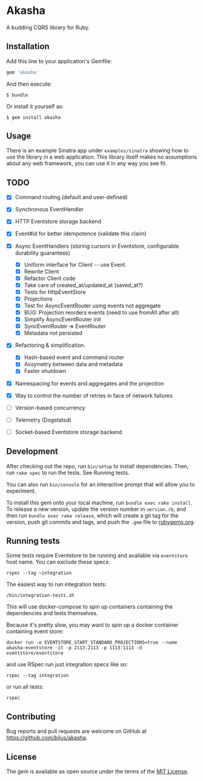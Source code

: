 # Akasha

A budding CQRS library for Ruby.

## Installation

Add this line to your application's Gemfile:

```ruby
gem 'akasha'
```

And then execute:

    $ bundle

Or install it yourself as:

    $ gem install akasha

## Usage

There is an example Sinatra app under `examples/sinatra` showing how to use the library in a web application.
This library itself makes no assumptions about any web framework, you can use it in any way you see fit.

## TODO

- [x] Command routing (default and user-defined)
- [x] Synchronous EventHandler
- [x] HTTP Eventstore storage backend
- [x] Event#id for better idempotence (validate this claim)
- [x] Async EventHandlers (storing cursors in Eventstore, configurable durability guarantees)
  - [x] Uniform interface for Client -- use Event.
  - [x] Rewrite Client
  - [x] Refactor Client code
  - [x] Take care of created_at/updated_at (saved_at?)
  - [x] Tests for HttpEventStore
  - [x] Projections
  - [x] Test for AsyncEventRouter using events not aggregate
  - [x] BUG: Projection reorders events (need to use fromAll after all)
  - [x] Simplify AsyncEventRouter init
  - [x] SyncEventRouter => EventRouter
  - [x] Metadata not persisted
- [x] Refactoring & simplification.
  - [x] Hash-based event and command router
  - [x] Assymetry between data and metadata
  - [x] Faster shutdown
- [x] Namespacing for events and aggregates and the projection
- [x] Way to control the number of retries in face of network failures
- [ ] Version-based concurrency
- [ ] Telemetry (Dogstatsd)
- [ ] Socket-based Eventstore storage backend


## Development

After checking out the repo, run `bin/setup` to install dependencies. Then, run `rake spec` to run the tests. See Running tests.

You can also run `bin/console` for an interactive prompt that will allow you to experiment.

To install this gem onto your local machine, run `bundle exec rake install`. To release a new version, update the version number in `version.rb`, and then run `bundle exec rake release`, which will create a git tag for the version, push git commits and tags, and push the `.gem` file to [rubygems.org](https://rubygems.org).


## Running tests

Some tests require Eventstore to be running and available via `eventstore` host name. You can exclude these specs:

```
rspec --tag ~integration
```

The easiest way to run integration tests:

```
/bin/integration-tests.sh
```

This will use docker-compose to spin up containers containing the dependencies and tests themselves.

Because it's pretty slow, you may want to spin up a docker container containing event store:

```
docker run -e EVENTSTORE_START_STANDARD_PROJECTIONS=true --name akasha-eventstore -it -p 2113:2113 -p 1113:1113 -d eventstore/eventstore
```

and use RSpec run just integration specs like so:

```
rspec --tag integration
```

or run all tests:

```
rspec
```

## Contributing

Bug reports and pull requests are welcome on GitHub at https://github.com/bilus/akasha.

## License

The gem is available as open source under the terms of the [MIT License](https://opensource.org/licenses/MIT).
